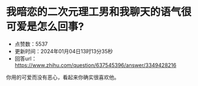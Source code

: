# 我暗恋的二次元理工男和我聊天的语气很可爱是怎么回事?
- 点赞数：5537
- 更新时间：2024年01月04日13时13分35秒
- 回答url：https://www.zhihu.com/question/637545396/answer/3349428216
<body>
 <p data-pid="WyPBfcF3">你用的可爱而没有恶心，看起来你确实很喜欢他。</p>
</body>